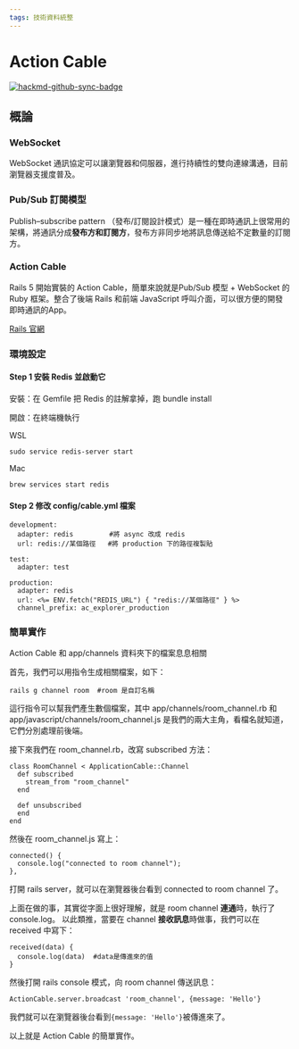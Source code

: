 ```yaml
---
tags: 技術資料統整
---
```

# Action Cable

[![hackmd-github-sync-badge](https://hackmd.io/Qb3_hDhsQJavU-ZQPaekKA/badge)](https://hackmd.io/Qb3_hDhsQJavU-ZQPaekKA)

## 概論
### WebSocket

WebSocket 通訊協定可以讓瀏覽器和伺服器，進行持續性的雙向連線溝通，目前瀏覽器支援度普及。

### Pub/Sub 訂閱模型
Publish–subscribe pattern （發布/訂閱設計模式）是一種在即時通訊上很常用的架構，將通訊分成**發布方和訂閱方**，發布方非同步地將訊息傳送給不定數量的訂閱方。

### Action Cable
Rails 5 開始實裝的 Action Cable，簡單來說就是Pub/Sub 模型 + WebSocket 的 Ruby 框架。整合了後端 Rails 和前端 JavaScript 呼叫介面，可以很方便的開發即時通訊的App。

[Rails 官網](https://guides.rubyonrails.org/action_cable_overview.html)

### 環境設定

#### Step 1 安裝 Redis 並啟動它

安裝：在 Gemfile 把 Redis 的註解拿掉，跑 bundle install

開啟：在終端機執行

WSL
```
sudo service redis-server start
```

Mac
```
brew services start redis
```


#### Step 2 修改 config/cable.yml 檔案 

```
development:
  adapter: redis         #將 async 改成 redis
  url: redis://某個路徑   #將 production 下的路徑複製貼

test:
  adapter: test

production:
  adapter: redis
  url: <%= ENV.fetch("REDIS_URL") { "redis://某個路徑" } %>
  channel_prefix: ac_explorer_production
```

### 簡單實作

Action Cable 和 app/channels 資料夾下的檔案息息相關

首先，我們可以用指令生成相關檔案，如下：

```
rails g channel room  #room 是自訂名稱
```
這行指令可以幫我們產生數個檔案，其中 app/channels/room_channel.rb 和 app/javascript/channels/room_channel.js 是我們的兩大主角，看檔名就知道，它們分別處理前後端。

接下來我們在 room_channel.rb，改寫 subscribed 方法：
```
class RoomChannel < ApplicationCable::Channel
  def subscribed
    stream_from "room_channel"
  end

  def unsubscribed
  end
end
```
然後在 room_channel.js 寫上：
```
connected() {
  console.log("connected to room channel");
},
```
打開 rails server，就可以在瀏覽器後台看到 connected to room channel 了。

上面在做的事，其實從字面上很好理解，就是 room channel **連通**時，執行了　console.log。 以此類推，當要在 channel **接收訊息**時做事，我們可以在 received 中寫下：

```
received(data) {
  console.log(data)  #data是傳進來的值
}
```
然後打開 rails console 模式，向 room channel 傳送訊息：
```
ActionCable.server.broadcast 'room_channel', {message: 'Hello'}
```
我們就可以在瀏覽器後台看到`{message: 'Hello'}`被傳進來了。

以上就是 Action Cable 的簡單實作。





